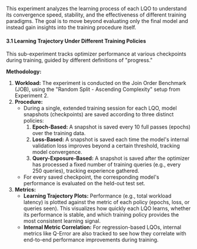 This experiment analyzes the learning process of each LQO to understand its convergence speed, stability, and the effectiveness of different training paradigms. The goal is to move beyond evaluating only the final model and instead gain insights into the training procedure itself.

#### **3.1 Learning Trajectory Under Different Training Policies**

This sub-experiment tracks optimizer performance at various checkpoints during training, guided by different definitions of "progress."

**Methodology:**
1.  **Workload:** The experiment is conducted on the Join Order Benchmark (JOB), using the "Random Split - Ascending Complexity" setup from Experiment 2.
2.  **Procedure:**
    *   During a single, extended training session for each LQO, model snapshots (checkpoints) are saved according to three distinct policies:
        1.  **Epoch-Based:** A snapshot is saved every 10 full passes (epochs) over the training data.
        2.  **Loss-Based:** A snapshot is saved each time the model's internal validation loss improves beyond a certain threshold, tracking model convergence.
        3.  **Query-Exposure-Based:** A snapshot is saved after the optimizer has processed a fixed number of training queries (e.g., every 250 queries), tracking experience gathered.
    *   For every saved checkpoint, the corresponding model's performance is evaluated on the held-out test set.
3.  **Metrics:**
    *   **Learning Trajectory Plots:** Performance (e.g., total workload latency) is plotted against the metric of each policy (epochs, loss, or queries seen). This visualizes how quickly each LQO learns, whether its performance is stable, and which training policy provides the most consistent learning signal.
    *   **Internal Metric Correlation:** For regression-based LQOs, internal metrics like Q-Error are also tracked to see how they correlate with end-to-end performance improvements during training.